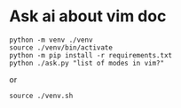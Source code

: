 # Ask ai about vim doc

```
python -m venv ./venv
source ./venv/bin/activate
python -m pip install -r requirements.txt
python ./ask.py "list of modes in vim?"
```

or 

```
source ./venv.sh
```

